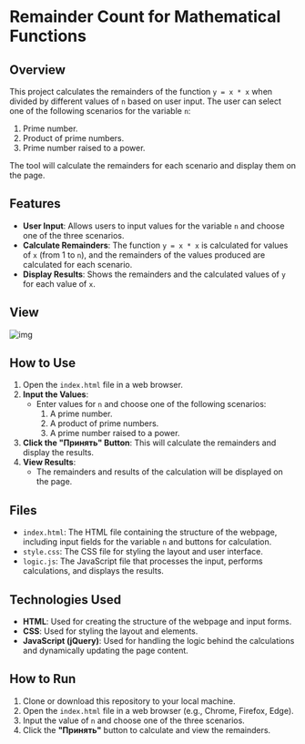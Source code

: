 # Remainder Count for Mathematical Functions

## Overview
This project calculates the remainders of the function `y = x * x` when divided by different values of `n` based on user input. The user can select one of the following scenarios for the variable `n`:
1. Prime number.
2. Product of prime numbers.
3. Prime number raised to a power.

The tool will calculate the remainders for each scenario and display them on the page.

## Features
- **User Input**: Allows users to input values for the variable `n` and choose one of the three scenarios.
- **Calculate Remainders**: The function `y = x * x` is calculated for values of `x` (from 1 to `n`), and the remainders of the values produced are calculated for each scenario.
- **Display Results**: Shows the remainders and the calculated values of `y` for each value of `x`.

## View
![img](https://res.cloudinary.com/daaivmxff/image/upload/v1738171122/task4_osknqv.png)

## How to Use
1. Open the `index.html` file in a web browser.
2. **Input the Values**:
   - Enter values for `n` and choose one of the following scenarios:
     1. A prime number.
     2. A product of prime numbers.
     3. A prime number raised to a power.
3. **Click the "Принять" Button**: This will calculate the remainders and display the results.
4. **View Results**:
   - The remainders and results of the calculation will be displayed on the page.

## Files
- `index.html`: The HTML file containing the structure of the webpage, including input fields for the variable `n` and buttons for calculation.
- `style.css`: The CSS file for styling the layout and user interface.
- `logic.js`: The JavaScript file that processes the input, performs calculations, and displays the results.

## Technologies Used
- **HTML**: Used for creating the structure of the webpage and input forms.
- **CSS**: Used for styling the layout and elements.
- **JavaScript (jQuery)**: Used for handling the logic behind the calculations and dynamically updating the page content.

## How to Run
1. Clone or download this repository to your local machine.
2. Open the `index.html` file in a web browser (e.g., Chrome, Firefox, Edge).
3. Input the value of `n` and choose one of the three scenarios.
4. Click the **"Принять"** button to calculate and view the remainders.